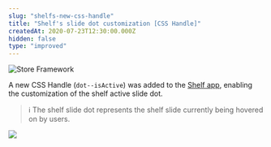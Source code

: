 ```yaml
---
slug: "shelfs-new-css-handle"
title: "Shelf's slide dot customization [CSS Handle]"
createdAt: 2020-07-23T12:30:00.000Z
hidden: false
type: "improved"
---
```


![Store Framework](https://cdn.jsdelivr.net/gh/vtexdocs/dev-portal-content@main/images/shelfs-new-css-handle-0.png)

A new CSS Handle (`dot--isActive`) was added to the [Shelf app](https://developers.vtex.com/docs/apps/vtex.shelf/), enabling the customization of the shelf active slide dot.

> ℹ️ The shelf slide dot represents the shelf slide currently being hovered on by users.

![](https://cdn.jsdelivr.net/gh/vtexdocs/dev-portal-content@main/images/shelfs-new-css-handle-1.png)
